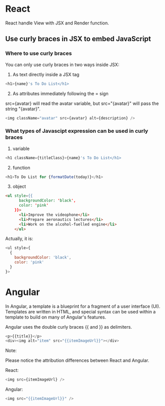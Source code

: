 # React

React handle View with JSX and Render function.

## Use curly braces in JSX to embed JavaScript

### Where to use curly braces 

You can only use curly braces in two ways inside JSX:

1. As text directly inside a JSX tag

```javascript
<h1>{name}'s To Do List</h1>
```

2. As attributes immediately following the = sign

src={avatar} will read the avatar variable, but src="{avatar}" will pass the string "{avatar}".

```javascript
<img className="avatar" src={avatar} alt={description} />
```

### What types of Javascipt expression can be used in curly braces

1. variable
```javascript
<h1 className={titleClass}>{name}'s To Do List</h1>
```
2. function
```javascript
<h1>To Do List for {formatDate(today)}</h1>
```
3. object
```html
<ul style={{
      backgroundColor: 'black',
      color: 'pink'
    }}>
      <li>Improve the videophone</li>
      <li>Prepare aeronautics lectures</li>
      <li>Work on the alcohol-fuelled engine</li>
    </ul>
```
Actually, it is:
```javascript
<ul style={
  {
    backgroundColor: 'black',
    color: 'pink'
  }
}>
```

# Angular

In Angular, a template is a blueprint for a fragment of a user interface (UI). Templates are written in HTML, and special syntax can be used within a template to build on many of Angular's features.

Angular uses the double curly braces {{ and }} as delimiters.

```javascript
<p>{{title}}</p>
<div><img alt="item" src="{{itemImageUrl}}"></div>
```

Note:

Please notice the attribution differences between React and Angular.

React:
```javascript
<img src={itemImageUrl} />
```

Angular:
```javascript
<img src="{{itemImageUrl}}" />
```






